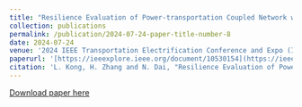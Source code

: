 ```yaml
---
title: "Resilience Evaluation of Power-transportation Coupled Network with Electric Vehicles’ Restoration Service"
collection: publications
permalink: /publication/2024-07-24-paper-title-number-8
date: 2024-07-24
venue: '2024 IEEE Transportation Electrification Conference and Expo (ITEC)'
paperurl: '[https://ieeexplore.ieee.org/document/10530154](https://ieeexplore.ieee.org/abstract/document/10599080)'
citation: 'L. Kong, H. Zhang and N. Dai, "Resilience Evaluation of Power-transportation Coupled Network with Electric Vehicles’ Restoration Service," 2024 IEEE Transportation Electrification Conference and Expo (ITEC), Chicago, IL, USA, 2024, pp. 1-6, doi: 10.1109/ITEC60657.2024.10599080.'
---
```



[Download paper here](https://ieeexplore.ieee.org/abstract/document/10599080)
